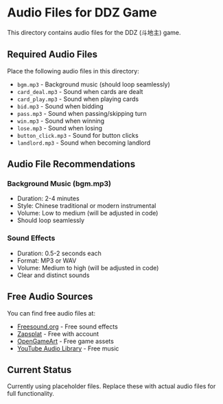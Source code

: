 # Audio Files for DDZ Game

This directory contains audio files for the DDZ (斗地主) game.

## Required Audio Files

Place the following audio files in this directory:

- `bgm.mp3` - Background music (should loop seamlessly)
- `card_deal.mp3` - Sound when cards are dealt
- `card_play.mp3` - Sound when playing cards
- `bid.mp3` - Sound when bidding
- `pass.mp3` - Sound when passing/skipping turn
- `win.mp3` - Sound when winning
- `lose.mp3` - Sound when losing
- `button_click.mp3` - Sound for button clicks
- `landlord.mp3` - Sound when becoming landlord

## Audio File Recommendations

### Background Music (bgm.mp3)
- Duration: 2-4 minutes
- Style: Chinese traditional or modern instrumental
- Volume: Low to medium (will be adjusted in code)
- Should loop seamlessly

### Sound Effects
- Duration: 0.5-2 seconds each
- Format: MP3 or WAV
- Volume: Medium to high (will be adjusted in code)
- Clear and distinct sounds

## Free Audio Sources

You can find free audio files at:
- [Freesound.org](https://freesound.org/) - Free sound effects
- [Zapsplat](https://www.zapsplat.com/) - Free with account
- [OpenGameArt](https://opengameart.org/) - Free game assets
- [YouTube Audio Library](https://www.youtube.com/audiolibrary/music) - Free music

## Current Status

Currently using placeholder files. Replace these with actual audio files for full functionality.
